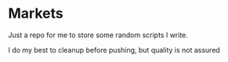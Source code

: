 # Markets
Just a repo for me to store some random scripts I write. 

I do my best to cleanup before pushing, but quality is not assured
